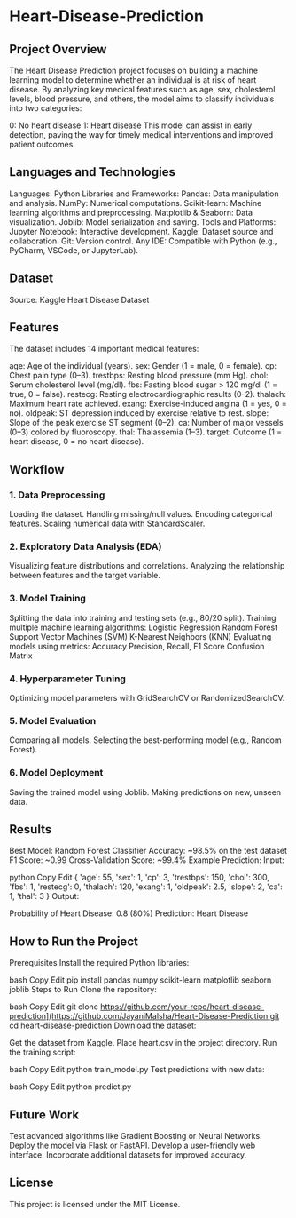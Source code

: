# Heart-Disease-Prediction
## Project Overview
The Heart Disease Prediction project focuses on building a machine learning model to determine whether an individual is at risk of heart disease. By analyzing key medical features such as age, sex, cholesterol levels, blood pressure, and others, the model aims to classify individuals into two categories:

0: No heart disease
1: Heart disease
This model can assist in early detection, paving the way for timely medical interventions and improved patient outcomes.

## Languages and Technologies
Languages:
Python
Libraries and Frameworks:
Pandas: Data manipulation and analysis.
NumPy: Numerical computations.
Scikit-learn: Machine learning algorithms and preprocessing.
Matplotlib & Seaborn: Data visualization.
Joblib: Model serialization and saving.
Tools and Platforms:
Jupyter Notebook: Interactive development.
Kaggle: Dataset source and collaboration.
Git: Version control.
Any IDE: Compatible with Python (e.g., PyCharm, VSCode, or JupyterLab).
## Dataset
Source: Kaggle Heart Disease Dataset

## Features
The dataset includes 14 important medical features:

age: Age of the individual (years).
sex: Gender (1 = male, 0 = female).
cp: Chest pain type (0–3).
trestbps: Resting blood pressure (mm Hg).
chol: Serum cholesterol level (mg/dl).
fbs: Fasting blood sugar > 120 mg/dl (1 = true, 0 = false).
restecg: Resting electrocardiographic results (0–2).
thalach: Maximum heart rate achieved.
exang: Exercise-induced angina (1 = yes, 0 = no).
oldpeak: ST depression induced by exercise relative to rest.
slope: Slope of the peak exercise ST segment (0–2).
ca: Number of major vessels (0–3) colored by fluoroscopy.
thal: Thalassemia (1–3).
target: Outcome (1 = heart disease, 0 = no heart disease).
## Workflow
### 1. Data Preprocessing
Loading the dataset.
Handling missing/null values.
Encoding categorical features.
Scaling numerical data with StandardScaler.
### 2. Exploratory Data Analysis (EDA)
Visualizing feature distributions and correlations.
Analyzing the relationship between features and the target variable.
### 3. Model Training
Splitting the data into training and testing sets (e.g., 80/20 split).
Training multiple machine learning algorithms:
Logistic Regression
Random Forest
Support Vector Machines (SVM)
K-Nearest Neighbors (KNN)
Evaluating models using metrics:
Accuracy
Precision, Recall, F1 Score
Confusion Matrix
### 4. Hyperparameter Tuning
Optimizing model parameters with GridSearchCV or RandomizedSearchCV.
### 5. Model Evaluation
Comparing all models.
Selecting the best-performing model (e.g., Random Forest).
### 6. Model Deployment
Saving the trained model using Joblib.
Making predictions on new, unseen data.
## Results
Best Model: Random Forest Classifier
Accuracy: ~98.5% on the test dataset
F1 Score: ~0.99
Cross-Validation Score: ~99.4%
Example Prediction:
Input:

python
Copy
Edit
{
    'age': 55,
    'sex': 1,
    'cp': 3,
    'trestbps': 150,
    'chol': 300,
    'fbs': 1,
    'restecg': 0,
    'thalach': 120,
    'exang': 1,
    'oldpeak': 2.5,
    'slope': 2,
    'ca': 1,
    'thal': 3
}
Output:

Probability of Heart Disease: 0.8 (80%)
Prediction: Heart Disease
## How to Run the Project
Prerequisites
Install the required Python libraries:

bash
Copy
Edit
pip install pandas numpy scikit-learn matplotlib seaborn joblib
Steps to Run
Clone the repository:

bash
Copy
Edit
git clone https://github.com/your-repo/heart-disease-prediction](https://github.com/JayaniMalsha/Heart-Disease-Prediction.git
cd heart-disease-prediction
Download the dataset:

Get the dataset from Kaggle.
Place heart.csv in the project directory.
Run the training script:

bash
Copy
Edit
python train_model.py
Test predictions with new data:

bash
Copy
Edit
python predict.py
## Future Work
Test advanced algorithms like Gradient Boosting or Neural Networks.
Deploy the model via Flask or FastAPI.
Develop a user-friendly web interface.
Incorporate additional datasets for improved accuracy.
## License
This project is licensed under the MIT License.

